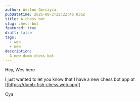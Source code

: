```yaml
---
author: Weston Gorczyca
pubDatetime: 2025-08-2T22:22:46.836Z
title: A chess bot
slug: chess-bot
featured: true
draft: false
tags:
  - web
  - new
description:
  A new dumb chess bot
---
```

Hey, Wes here

I just wanted to let you know that I have a new chess bot app at [[https://dumb-fish-chess.web.app]]

Cya